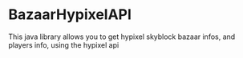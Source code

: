 # BazaarHypixelAPI
This java library allows you to get hypixel skyblock bazaar infos, and players info, using the hypixel api
